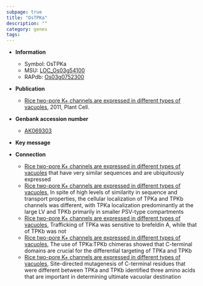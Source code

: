 ```yaml
---
subpage: true
title: "OsTPKa"
description: ""
category: genes
tags: 
---
```


* **Information**  
    + Symbol: OsTPKa  
    + MSU: [LOC_Os03g54100](http://rice.plantbiology.msu.edu/cgi-bin/ORF_infopage.cgi?orf=LOC_Os03g54100)  
    + RAPdb: [Os03g0752300](http://rapdb.dna.affrc.go.jp/viewer/gbrowse_details/irgsp1?name=Os03g0752300)  

* **Publication**  
    + [Rice two-pore K+ channels are expressed in different types of vacuoles](http://www.ncbi.nlm.nih.gov/pubmed?term=Rice+two-pore+K++channels+are+expressed+in+different+types+of+vacuoles%5BTitle%5D), 2011, Plant Cell.

* **Genbank accession number**  
    + [AK069303](http://www.ncbi.nlm.nih.gov/nuccore/AK069303)

* **Key message**  

* **Connection**  
    + [Rice two-pore K+ channels are expressed in different types of vacuoles](TPKa+and+TPKb) that have very similar sequences and are ubiquitously expressed
    + [Rice two-pore K+ channels are expressed in different types of vacuoles](http://www.ncbi.nlm.nih.gov/pubmed?term=Rice+two-pore+K++channels+are+expressed+in+different+types+of+vacuoles%5BTitle%5D), In spite of high levels of similarity in sequence and transport properties, the cellular localization of TPKa and TPKb channels was different, with TPKa localization predominantly at the large LV and TPKb primarily in smaller PSV-type compartments
    + [Rice two-pore K+ channels are expressed in different types of vacuoles](http://www.ncbi.nlm.nih.gov/pubmed?term=Rice+two-pore+K++channels+are+expressed+in+different+types+of+vacuoles%5BTitle%5D), Trafficking of TPKa was sensitive to brefeldin A, while that of TPKb was not
    + [Rice two-pore K+ channels are expressed in different types of vacuoles](http://www.ncbi.nlm.nih.gov/pubmed?term=Rice+two-pore+K++channels+are+expressed+in+different+types+of+vacuoles%5BTitle%5D), The use of TPKa:TPKb chimeras showed that C-terminal domains are crucial for the differential targeting of TPKa and TPKb
    + [Rice two-pore K+ channels are expressed in different types of vacuoles](http://www.ncbi.nlm.nih.gov/pubmed?term=Rice+two-pore+K++channels+are+expressed+in+different+types+of+vacuoles%5BTitle%5D), Site-directed mutagenesis of C-terminal residues that were different between TPKa and TPKb identified three amino acids that are important in determining ultimate vacuolar destination



